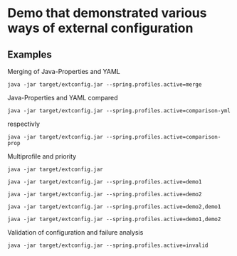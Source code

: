# Demo that demonstrated various ways of external configuration

## Examples

Merging of Java-Properties and YAML

```java -jar target/extconfig.jar --spring.profiles.active=merge```

Java-Properties and YAML compared

```java -jar target/extconfig.jar --spring.profiles.active=comparison-yml```

respectivly 

```java -jar target/extconfig.jar --spring.profiles.active=comparison-prop```

Multiprofile and priority

```java -jar target/extconfig.jar```

```java -jar target/extconfig.jar --spring.profiles.active=demo1```

```java -jar target/extconfig.jar --spring.profiles.active=demo2```

```java -jar target/extconfig.jar --spring.profiles.active=demo2,demo1```

```java -jar target/extconfig.jar --spring.profiles.active=demo1,demo2```

Validation of configuration and failure analysis

```java -jar target/extconfig.jar --spring.profiles.active=invalid```

